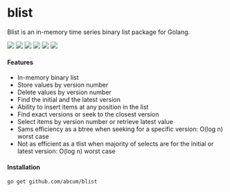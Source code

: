 # blist

Blist is an in-memory time series binary list package for Golang.

[![](https://img.shields.io/circleci/token/6b9dfa35f65f07aa855ecefffa1f3b05a803679f/project/abcum/blist/master.svg?style=flat-square)](https://circleci.com/gh/abcum/blist) [![](https://img.shields.io/badge/status-1.0.0-ff00bb.svg?style=flat-square)](https://github.com/abcum/blist) [![](https://img.shields.io/badge/godoc-reference-blue.svg?style=flat-square)](https://godoc.org/github.com/abcum/blist) [![](https://goreportcard.com/badge/github.com/abcum/blist?style=flat-square)](https://goreportcard.com/report/github.com/abcum/blist) [![](https://img.shields.io/coveralls/abcum/blist/master.svg?style=flat-square)](https://coveralls.io/github/abcum/blist?branch=master) [![](https://img.shields.io/badge/license-Apache_License_2.0-00bfff.svg?style=flat-square)](https://github.com/abcum/blist) 

#### Features

- In-memory binary list
- Store values by version number
- Delete values by version number
- Find the initial and the latest version
- Ability to insert items at any position in the list
- Find exact versions or seek to the closest version
- Select items by version number or retrieve latest value
- Sams efficiency as a btree when seeking for a specific version: O(log n) worst case
- Not as efficient as a tlist when majority of selects are for the initial or latest version: O(log n) worst case

#### Installation

```bash
go get github.com/abcum/blist
```
